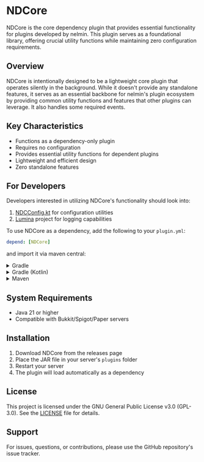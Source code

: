 # NDCore

NDCore is the core dependency plugin that provides essential functionality for plugins developed by nelmin. This plugin serves as a foundational library, offering crucial utility functions while maintaining zero configuration requirements.

## Overview

NDCore is intentionally designed to be a lightweight core plugin that operates silently in the background. While it doesn't provide any standalone features, it serves as an essential backbone for nelmin's plugin ecosystem by providing common utility functions and features that other plugins can leverage. It also handles some required events.

## Key Characteristics

- Functions as a dependency-only plugin
- Requires no configuration
- Provides essential utility functions for dependent plugins
- Lightweight and efficient design
- Zero standalone features

## For Developers

Developers interested in utilizing NDCore's functionality should look into:

1. [NDCConfig.kt](src/main/kotlin/dev/nelmin/spigot/NDCConfig.kt) for configuration utilities
2. [Lumina](https://github.com/NelminDev/Lumina) project for logging capabilities

To use NDCore as a dependency, add the following to your `plugin.yml`:

```yaml
depend: [NDCore]
```

and import it via maven central:

<details>
<summary>Gradle</summary>

````gradle
implementation 'dev.nelmin.spigot:core:1.0.0'
````

</details>

<details>
<summary>Gradle (Kotlin)</summary>

````kts
implementation("dev.nelmin.spigot:core:VERSION")
````

</details>

<details>
<summary>Maven</summary>

````xml
<dependency>
    <groupId>dev.nelmin.spigot</groupId>
    <artifactId>core</artifactId>
    <version>VERSION</version>
</dependency>
````

</details>

## System Requirements

- Java 21 or higher
- Compatible with Bukkit/Spigot/Paper servers

## Installation

1. Download NDCore from the releases page
2. Place the JAR file in your server's `plugins` folder
3. Restart your server
4. The plugin will load automatically as a dependency

## License

This project is licensed under the GNU General Public License v3.0 (GPL-3.0). See the [LICENSE](LICENSE) file for details.

## Support

For issues, questions, or contributions, please use the GitHub repository's issue tracker.